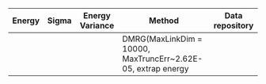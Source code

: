 
|       Energy          |  Sigma          | Energy Variance  |  Method                                                          | Data repository                |
| ----------------------| ----------------| -----------------|------------------------------------------------------------------|------------------------------- |
|            |                 |            |   DMRG(MaxLinkDim = 10000, MaxTruncErr~2.62E-05, extrap energy |                                                           | 
